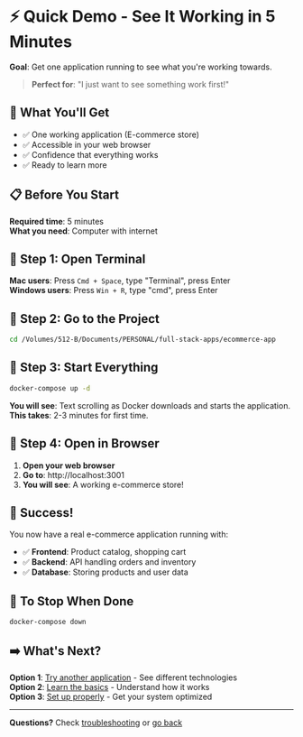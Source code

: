 # ⚡ Quick Demo - See It Working in 5 Minutes

**Goal**: Get one application running to see what you're working towards.

> **Perfect for**: "I just want to see something work first!"

## 🎯 What You'll Get
- ✅ One working application (E-commerce store)
- ✅ Accessible in your web browser
- ✅ Confidence that everything works
- ✅ Ready to learn more

## 📋 Before You Start
**Required time**: 5 minutes  
**What you need**: Computer with internet

## 🚀 Step 1: Open Terminal
**Mac users**: Press `Cmd + Space`, type "Terminal", press Enter  
**Windows users**: Press `Win + R`, type "cmd", press Enter

## 🚀 Step 2: Go to the Project
```bash
cd /Volumes/512-B/Documents/PERSONAL/full-stack-apps/ecommerce-app
```

## 🚀 Step 3: Start Everything
```bash
docker-compose up -d
```

**You will see**: Text scrolling as Docker downloads and starts the application.  
**This takes**: 2-3 minutes for first time.

## 🚀 Step 4: Open in Browser
1. **Open your web browser**
2. **Go to**: http://localhost:3001
3. **You will see**: A working e-commerce store!

## 🎉 Success!

You now have a real e-commerce application running with:
- ✅ **Frontend**: Product catalog, shopping cart
- ✅ **Backend**: API handling orders and inventory  
- ✅ **Database**: Storing products and user data

## 🔄 To Stop When Done
```bash
docker-compose down
```

## ➡️ What's Next?

**Option 1**: [Try another application](../applications/) - See different technologies  
**Option 2**: [Learn the basics](kubernetes-basics.md) - Understand how it works  
**Option 3**: [Set up properly](system-setup.md) - Get your system optimized

---

**Questions?** Check [troubleshooting](../troubleshooting/quick-fixes.md) or [go back](../START-HERE.md)
